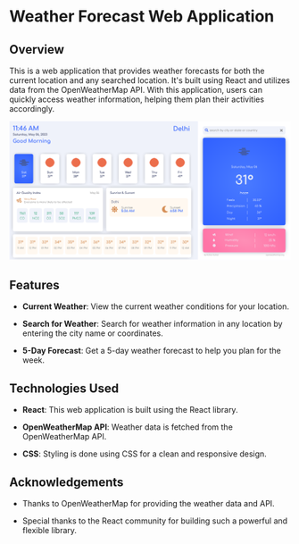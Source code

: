 # Weather Forecast Web Application

## Overview

This is a web application that provides weather forecasts for both the current location and any searched location. It's built using React and utilizes data from the OpenWeatherMap API. With this application, users can quickly access weather information, helping them plan their activities accordingly.

![screenshot](weatherForecast.svg)

## Features

- **Current Weather**: View the current weather conditions for your location.

- **Search for Weather**: Search for weather information in any location by entering the city name or coordinates.

- **5-Day Forecast**: Get a 5-day weather forecast to help you plan for the week.

## Technologies Used

- **React**: This web application is built using the React library.

- **OpenWeatherMap API**: Weather data is fetched from the OpenWeatherMap API.

- **CSS**: Styling is done using CSS for a clean and responsive design.

## Acknowledgements

- Thanks to OpenWeatherMap for providing the weather data and API.

- Special thanks to the React community for building such a powerful and flexible library.

